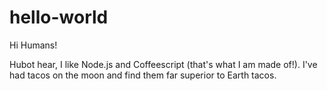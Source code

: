 # hello-world

Hi Humans!

Hubot hear, I like Node.js and Coffeescript (that's what I am made of!).
I've had tacos on the moon and find them far superior to Earth tacos.
